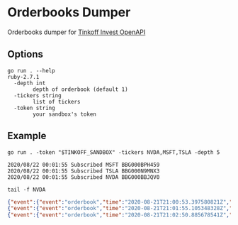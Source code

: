 Orderbooks Dumper
=================

Orderbooks dumper for [Tinkoff Invest OpenAPI](https://github.com/TinkoffCreditSystems/invest-openapi)

Options
-------

```shell script
go run . --help                                                                                                                                             ruby-2.7.1
  -depth int
        depth of orderbook (default 1)
  -tickers string
        list of tickers
  -token string
        your sandbox's token
```

Example
-------

`go run . -token "$TINKOFF_SANDBOX" -tickers NVDA,MSFT,TSLA -depth 5`

```
2020/08/22 00:01:55 Subscribed MSFT BBG000BPH459
2020/08/22 00:01:55 Subscribed TSLA BBG000N9MNX3
2020/08/22 00:01:55 Subscribed NVDA BBG000BBJQV0
```

`tail -f NVDA`

```json
{"event":{"event":"orderbook","time":"2020-08-21T21:00:53.397580821Z","payload":{"figi":"BBG000BBJQV0","depth":5,"bids":[[507,6],[506.84,53],[506.8,100],[506.75,75],[506.74,10]],"asks":[[507.19,196],[507.2,52],[507.28,75],[507.29,301],[507.35,10]]}},"ticker":"NVDA","time":"2020-08-22T00:00:53.384211+03:00"}
{"event":{"event":"orderbook","time":"2020-08-21T21:01:55.105348328Z","payload":{"figi":"BBG000BBJQV0","depth":5,"bids":[[507,6],[506.84,53],[506.8,100],[506.75,75],[506.74,10]],"asks":[[507.19,196],[507.2,15],[507.28,75],[507.29,301],[507.35,10]]}},"ticker":"NVDA","time":"2020-08-22T00:01:55.089803+03:00"}
{"event":{"event":"orderbook","time":"2020-08-21T21:02:50.885678541Z","payload":{"figi":"BBG000BBJQV0","depth":5,"bids":[[507,6],[506.84,53],[506.8,100],[506.75,75],[506.74,10]],"asks":[[507.19,196],[507.2,15],[507.28,75],[507.29,301],[507.35,10]]}},"ticker":"NVDA","time":"2020-08-22T00:02:50.869458+03:00"}
```
